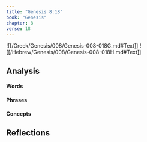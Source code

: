 ```yaml
---
title: "Genesis 8:18"
book: "Genesis"
chapter: 8
verse: 18
---
```

![[/Greek/Genesis/008/Genesis-008-018G.md#Text]]
![[/Hebrew/Genesis/008/Genesis-008-018H.md#Text]]

## Analysis

#### Words

#### Phrases

#### Concepts

## Reflections

